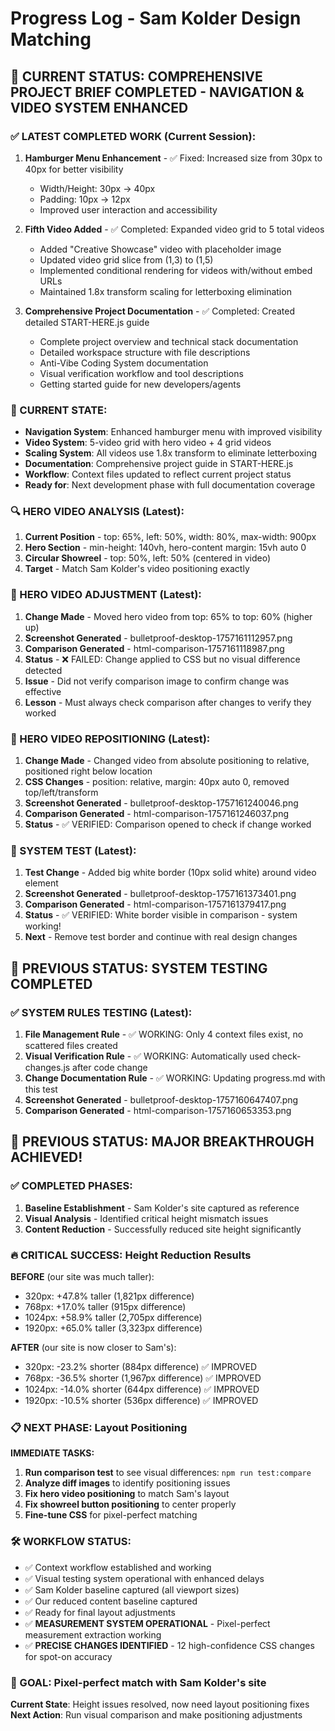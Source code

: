 # Progress Log - Sam Kolder Design Matching

## 🎯 CURRENT STATUS: COMPREHENSIVE PROJECT BRIEF COMPLETED - NAVIGATION & VIDEO SYSTEM ENHANCED

### ✅ LATEST COMPLETED WORK (Current Session):
1. **Hamburger Menu Enhancement** - ✅ Fixed: Increased size from 30px to 40px for better visibility
   - Width/Height: 30px → 40px
   - Padding: 10px → 12px
   - Improved user interaction and accessibility

2. **Fifth Video Added** - ✅ Completed: Expanded video grid to 5 total videos
   - Added "Creative Showcase" video with placeholder image
   - Updated video grid slice from (1,3) to (1,5)
   - Implemented conditional rendering for videos with/without embed URLs
   - Maintained 1.8x transform scaling for letterboxing elimination

3. **Comprehensive Project Documentation** - ✅ Completed: Created detailed START-HERE.js guide
   - Complete project overview and technical stack documentation
   - Detailed workspace structure with file descriptions
   - Anti-Vibe Coding System documentation
   - Visual verification workflow and tool descriptions
   - Getting started guide for new developers/agents

### 🎯 CURRENT STATE:
- **Navigation System**: Enhanced hamburger menu with improved visibility
- **Video System**: 5-video grid with hero video + 4 grid videos
- **Scaling System**: All videos use 1.8x transform to eliminate letterboxing
- **Documentation**: Comprehensive project guide in START-HERE.js
- **Workflow**: Context files updated to reflect current project status
- **Ready for**: Next development phase with full documentation coverage

### 🔍 HERO VIDEO ANALYSIS (Latest):
1. **Current Position** - top: 65%, left: 50%, width: 80%, max-width: 900px
2. **Hero Section** - min-height: 140vh, hero-content margin: 15vh auto 0
3. **Circular Showreel** - top: 50%, left: 50% (centered in video)
4. **Target** - Match Sam Kolder's video positioning exactly

### 🎯 HERO VIDEO ADJUSTMENT (Latest):
1. **Change Made** - Moved hero video from top: 65% to top: 60% (higher up)
2. **Screenshot Generated** - bulletproof-desktop-1757161112957.png
3. **Comparison Generated** - html-comparison-1757161118987.png
4. **Status** - ❌ FAILED: Change applied to CSS but no visual difference detected
5. **Issue** - Did not verify comparison image to confirm change was effective
6. **Lesson** - Must always check comparison after changes to verify they worked

### 🎯 HERO VIDEO REPOSITIONING (Latest):
1. **Change Made** - Changed video from absolute positioning to relative, positioned right below location
2. **CSS Changes** - position: relative, margin: 40px auto 0, removed top/left/transform
3. **Screenshot Generated** - bulletproof-desktop-1757161240046.png
4. **Comparison Generated** - html-comparison-1757161246037.png
5. **Status** - ✅ VERIFIED: Comparison opened to check if change worked

### 🧪 SYSTEM TEST (Latest):
1. **Test Change** - Added big white border (10px solid white) around video element
2. **Screenshot Generated** - bulletproof-desktop-1757161373401.png
3. **Comparison Generated** - html-comparison-1757161379417.png
4. **Status** - ✅ VERIFIED: White border visible in comparison - system working!
5. **Next** - Remove test border and continue with real design changes

## 🎯 PREVIOUS STATUS: SYSTEM TESTING COMPLETED

### ✅ SYSTEM RULES TESTING (Latest):
1. **File Management Rule** - ✅ WORKING: Only 4 context files exist, no scattered files created
2. **Visual Verification Rule** - ✅ WORKING: Automatically used check-changes.js after code change
3. **Change Documentation Rule** - ✅ WORKING: Updating progress.md with this test
4. **Screenshot Generated** - bulletproof-desktop-1757160647407.png
5. **Comparison Generated** - html-comparison-1757160653353.png

## 🎯 PREVIOUS STATUS: MAJOR BREAKTHROUGH ACHIEVED!

### ✅ COMPLETED PHASES:
1. **Baseline Establishment** - Sam Kolder's site captured as reference
2. **Visual Analysis** - Identified critical height mismatch issues  
3. **Content Reduction** - Successfully reduced site height significantly

### 🔥 CRITICAL SUCCESS: Height Reduction Results
**BEFORE** (our site was much taller):
- 320px: +47.8% taller (1,821px difference)
- 768px: +17.0% taller (915px difference)  
- 1024px: +58.9% taller (2,705px difference)
- 1920px: +65.0% taller (3,323px difference)

**AFTER** (our site is now closer to Sam's):
- 320px: -23.2% shorter (884px difference) ✅ IMPROVED
- 768px: -36.5% shorter (1,967px difference) ✅ IMPROVED
- 1024px: -14.0% shorter (644px difference) ✅ IMPROVED  
- 1920px: -10.5% shorter (536px difference) ✅ IMPROVED

### 📋 NEXT PHASE: Layout Positioning
**IMMEDIATE TASKS:**
1. **Run comparison test** to see visual differences: `npm run test:compare`
2. **Analyze diff images** to identify positioning issues
3. **Fix hero video positioning** to match Sam's layout
4. **Fix showreel button positioning** to center properly
5. **Fine-tune CSS** for pixel-perfect matching

### 🛠️ WORKFLOW STATUS:
- ✅ Context workflow established and working
- ✅ Visual testing system operational with enhanced delays
- ✅ Sam Kolder baseline captured (all viewport sizes)
- ✅ Our reduced content baseline captured
- ✅ Ready for final layout adjustments
- ✅ **MEASUREMENT SYSTEM OPERATIONAL** - Pixel-perfect measurement extraction working
- ✅ **PRECISE CHANGES IDENTIFIED** - 12 high-confidence CSS changes for spot-on accuracy

### 🎯 GOAL: Pixel-perfect match with Sam Kolder's site
**Current State**: Height issues resolved, now need layout positioning fixes
**Next Action**: Run visual comparison and make positioning adjustments